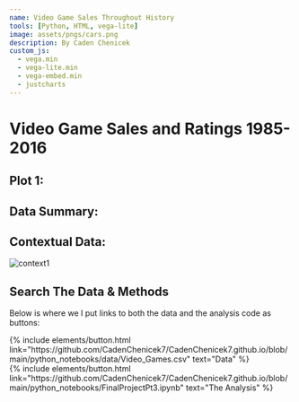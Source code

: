 ```yaml
---
name: Video Game Sales Throughout History
tools: [Python, HTML, vega-lite]
image: assets/pngs/cars.png
description: By Caden Chenicek
custom_js:
  - vega.min
  - vega-lite.min
  - vega-embed.min
  - justcharts
---
```



# Video Game Sales and Ratings 1985-2016

## Plot 1:

<vegachart schema-url="{{ site.baseurl }}/assets/json/video_games.json" style="width: 100%"></vegachart>

## Data Summary:



## Contextual Data:

<img src="" alt="context1" />

## Search The Data & Methods

Below is where we I put links to both the data and the analysis code as buttons:

<!-- these are written in a combo of html and liquid --> 

<div class="left">
{% include elements/button.html link="https://github.com/CadenChenicek7/CadenChenicek7.github.io/blob/main/python_notebooks/data/Video_Games.csv" text="Data" %}
</div>

<div class="right">
{% include elements/button.html link="https://github.com/CadenChenicek7/CadenChenicek7.github.io/blob/main/python_notebooks/FinalProjectPt3.ipynb" text="The Analysis" %}
</div>
